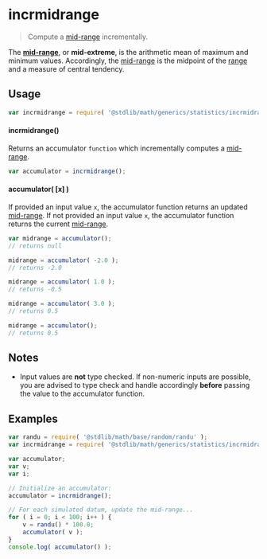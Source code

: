 incrmidrange
===

> Compute a [mid-range][mid-range] incrementally.


<!-- <intro> -->

The [__mid-range__][mid-range], or __mid-extreme__, is the arithmetic mean of maximum and minimum values. Accordingly, the [mid-range][mid-range] is the midpoint of the [range][range] and a measure of central tendency.

<!-- </intro> -->


<!-- <usage> -->

## Usage

``` javascript
var incrmidrange = require( '@stdlib/math/generics/statistics/incrmidrange' );
```

#### incrmidrange()

Returns an accumulator `function` which incrementally computes a [mid-range][mid-range].

``` javascript
var accumulator = incrmidrange();
```

#### accumulator( \[x\] )

If provided an input value `x`, the accumulator function returns an updated [mid-range][mid-range]. If not provided an input value `x`, the accumulator function returns the current [mid-range][mid-range].

``` javascript
var midrange = accumulator();
// returns null

midrange = accumulator( -2.0 );
// returns -2.0

midrange = accumulator( 1.0 );
// returns -0.5

midrange = accumulator( 3.0 );
// returns 0.5

midrange = accumulator();
// returns 0.5
```

<!-- </usage> -->


<!-- <notes> -->

## Notes

* Input values are __not__ type checked. If non-numeric inputs are possible, you are advised to type check and handle accordingly __before__ passing the value to the accumulator function.

<!-- </notes> -->


<!-- <examples> -->

## Examples

``` javascript
var randu = require( '@stdlib/math/base/random/randu' );
var incrmidrange = require( '@stdlib/math/generics/statistics/incrmidrange' );

var accumulator;
var v;
var i;

// Initialize an accumulator:
accumulator = incrmidrange();

// For each simulated datum, update the mid-range...
for ( i = 0; i < 100; i++ ) {
    v = randu() * 100.0;
    accumulator( v );
}
console.log( accumulator() );
```

<!-- </examples> -->


<!-- <links> -->

[range]: https://en.wikipedia.org/wiki/Range_%28statistics%29
[mid-range]: https://en.wikipedia.org/wiki/Mid-range

<!-- </links> -->

